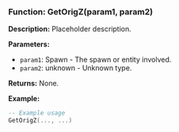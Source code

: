 ### Function: GetOrigZ(param1, param2)

**Description:**
Placeholder description.

**Parameters:**
- `param1`: Spawn - The spawn or entity involved.
- `param2`: unknown - Unknown type.

**Returns:** None.

**Example:**

```lua
-- Example usage
GetOrigZ(..., ...)
```
